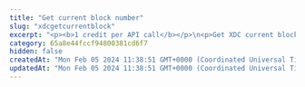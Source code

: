 ```yaml
---
title: "Get current block number"
slug: "xdcgetcurrentblock"
excerpt: "<p><b>1 credit per API call</b></p>\n<p>Get XDC current block number. This is the number of the latest block in the blockchain.</p>"
category: 65a8e44fccf94800381cd6f7
hidden: false
createdAt: "Mon Feb 05 2024 11:38:51 GMT+0000 (Coordinated Universal Time)"
updatedAt: "Mon Feb 05 2024 11:38:51 GMT+0000 (Coordinated Universal Time)"
---
```

